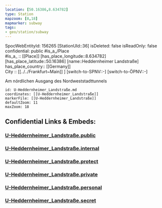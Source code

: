```yaml
---
location: [50.16386,8.634782] 
type: Station 
mapzoom: [8,18] 
mapmarker: subway 
tags:
- geo/station/subway
---
```

SpocWebEntityId: 156265
[StationUId::36] 
isDeleted: false
isReadOnly: false
confidential: public
#is_a_/Place  
#is_a_ :: [[Place]] 
[has_place_longitude::8.634782] 
[has_place_latitude::50.16386] 
[name::Heddernheimer Landstraße] 
has_place_country:: [[Germany]]  
City :: [[../../Frankfurt~Main]] ] 
[switch-to-SPNV::-] 
[switch-to-ÖPNV::-] 

Am nördlichen Ausgang des Nordweststadttunnels

```leaflet
id: U-Heddernheimer_Landstraße.md
coordinates: [[U-Heddernheimer_Landstraße]] 
markerFile: [[U-Heddernheimer_Landstraße]] 
defaultZoom: 11 
maxZoom: 18
```


## Confidential Links & Embeds: 

### [U-Heddernheimer_Landstraße.public](/_public/\Earth\Continent\Europe\Europe~Central\Germany\Germany~West\Hessen\counties~Hessen\Frankfurt~Main\Stations-FFM~UU-Heddernheimer_Landstraße.public.md) 

### [U-Heddernheimer_Landstraße.internal](/_internal/\Earth\Continent\Europe\Europe~Central\Germany\Germany~West\Hessen\counties~Hessen\Frankfurt~Main\Stations-FFM~UU-Heddernheimer_Landstraße.internal.md) 

### [U-Heddernheimer_Landstraße.protect](/_protect/\Earth\Continent\Europe\Europe~Central\Germany\Germany~West\Hessen\counties~Hessen\Frankfurt~Main\Stations-FFM~UU-Heddernheimer_Landstraße.protect.md) 

### [U-Heddernheimer_Landstraße.private](/_private/\Earth\Continent\Europe\Europe~Central\Germany\Germany~West\Hessen\counties~Hessen\Frankfurt~Main\Stations-FFM~UU-Heddernheimer_Landstraße.private.md) 

### [U-Heddernheimer_Landstraße.personal](/_personal/\Earth\Continent\Europe\Europe~Central\Germany\Germany~West\Hessen\counties~Hessen\Frankfurt~Main\Stations-FFM~UU-Heddernheimer_Landstraße.personal.md) 

### [U-Heddernheimer_Landstraße.secret](/_secret/\Earth\Continent\Europe\Europe~Central\Germany\Germany~West\Hessen\counties~Hessen\Frankfurt~Main\Stations-FFM~UU-Heddernheimer_Landstraße.secret.md)

